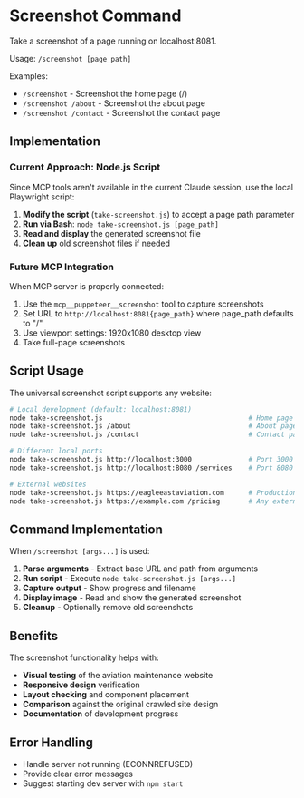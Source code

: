 # Screenshot Command

Take a screenshot of a page running on localhost:8081.

Usage: `/screenshot [page_path]`

Examples:
- `/screenshot` - Screenshot the home page (/)
- `/screenshot /about` - Screenshot the about page
- `/screenshot /contact` - Screenshot the contact page

## Implementation

### Current Approach: Node.js Script
Since MCP tools aren't available in the current Claude session, use the local Playwright script:

1. **Modify the script** (`take-screenshot.js`) to accept a page path parameter
2. **Run via Bash**: `node take-screenshot.js [page_path]`
3. **Read and display** the generated screenshot file
4. **Clean up** old screenshot files if needed

### Future MCP Integration
When MCP server is properly connected:

1. Use the `mcp__puppeteer__screenshot` tool to capture screenshots
2. Set URL to `http://localhost:8081{page_path}` where page_path defaults to "/"
3. Use viewport settings: 1920x1080 desktop view
4. Take full-page screenshots

## Script Usage

The universal screenshot script supports any website:

```bash
# Local development (default: localhost:8081)
node take-screenshot.js                                    # Home page
node take-screenshot.js /about                             # About page
node take-screenshot.js /contact                           # Contact page

# Different local ports
node take-screenshot.js http://localhost:3000              # Port 3000
node take-screenshot.js http://localhost:8080 /services    # Port 8080 with path

# External websites
node take-screenshot.js https://eagleeastaviation.com      # Production site
node take-screenshot.js https://example.com /pricing       # Any external site
```

## Command Implementation

When `/screenshot [args...]` is used:

1. **Parse arguments** - Extract base URL and path from arguments
2. **Run script** - Execute `node take-screenshot.js [args...]`  
3. **Capture output** - Show progress and filename
4. **Display image** - Read and show the generated screenshot
5. **Cleanup** - Optionally remove old screenshots

## Benefits

The screenshot functionality helps with:
- **Visual testing** of the aviation maintenance website
- **Responsive design** verification 
- **Layout checking** and component placement
- **Comparison** against the original crawled site design
- **Documentation** of development progress

## Error Handling

- Handle server not running (ECONNREFUSED)
- Provide clear error messages
- Suggest starting dev server with `npm start`